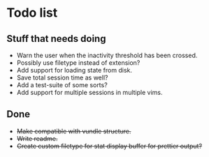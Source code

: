 # Todo list

## Stuff that needs doing
  * Warn the user when the inactivity threshold has been crossed.
  * Possibly use filetype instead of extension?
  * Add support for loading state from disk.
  * Save total session time as well?
  * Add a test-suite of some sorts?
  * Add support for multiple sessions in multiple vims.

## Done
  * ~~Make compatible with vundle structure.~~
  * ~~Write readme.~~
  * ~~Create custom filetype for stat display buffer for prettier output?~~
